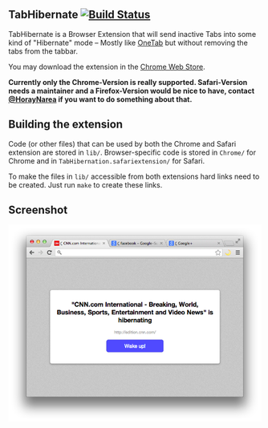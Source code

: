## TabHibernate [![Build Status](https://travis-ci.org/HorayNarea/TabHibernation.svg?branch=travis)](https://travis-ci.org/HorayNarea/TabHibernation)

TabHibernate is a Browser Extension that will send inactive Tabs into some kind of "Hibernate" mode – Mostly like [OneTab](https://chrome.google.com/webstore/detail/onetab/chphlpgkkbolifaimnlloiipkdnihall) but without removing the tabs from the tabbar.

You may download the extension in the [Chrome Web Store](https://chrome.google.com/webstore/detail/tab-hibernation/pbdpajcdgknpendpmecafmopknefafha/).

**Currently only the Chrome-Version is really supported.
Safari-Version needs a maintainer and a Firefox-Version would be nice to have, contact [@HorayNarea](https://github.com/HorayNarea) if you want to do something about that.**

## Building the extension

Code (or other files) that can be used by both the Chrome and Safari extension are stored in `lib/`. Browser-specific code is stored in `Chrome/` for Chrome and in `TabHibernation.safariextension/` for Safari.

To make the files in `lib/` accessible from both extensions hard links need to be created. Just run `make` to create these links.

## Screenshot
![Screenshot](material/ScreenShot.png "Chrome screenshot")

